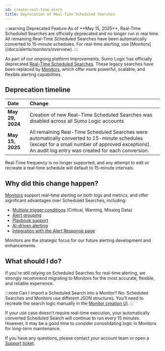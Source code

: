 ```yaml
---
id: create-real-time-alert
title: Deprecation of Real-Time Scheduled Searches
---
```

<head>
 <meta name="robots" content="noindex" />
</head>
:::warning Deprecated Feature
As of **May 15, 2025**, Real-Time Scheduled Searches are officially deprecated and no longer run in real time. All remaining Real-Time Scheduled Searches have been automatically converted to 15-minute schedules. For real-time alerting, use [Monitors](/docs/alerts/monitors/overview).
:::

As part of our ongoing platform improvements, Sumo Logic has officially deprecated [Real-Time Scheduled Searches](/docs/alerts/scheduled-searches/create-real-time-alert). These legacy searches have been replaced by [Monitors](/docs/alerts/monitors/overview), which offer more powerful, scalable, and flexible alerting capabilities.


## Deprecation timeline

| Date | Change |
|:-----|:-------|
| **May 29, 2024** | Creation of new Real-Time Scheduled Searches was disabled across all Sumo Logic accounts |
| **May 15, 2025** | All remaining Real-Time Scheduled Searches were automatically converted to 15-minute schedules (except for a small number of approved exceptions). An audit log entry was created for each conversion. |

Real-Time frequency is no longer supported, and any attempt to edit or recreate a real-time schedule will default to 15-minute intervals.


## Why did this change happen?

[Monitors](/docs/alerts/monitors/overview) support real-time alerting on both logs and metrics, and offer significant advantages over Scheduled Searches, including:

* [Multiple trigger conditions](/docs/alerts/monitors/create-monitor/#step-1-set-trigger-conditions) (Critical, Warning, Missing Data)
* [Alert grouping](/docs/alerts/monitors/alert-grouping/)
* [Playbook support](/docs/alerts/monitors/alert-response/#alert-details)
* [AI-driven alerting](/release-notes-service/2024/12/31/#march-12-2024-alerts)
* [Integration with the Alert Response page](/docs/alerts/monitors/alert-response/)

Monitors are the strategic focus for our future alerting development and enhancements.

## What should I do?

If you're still relying on Scheduled Searches for real-time alerting, we strongly recommend migrating to Monitors for the most accurate, flexible, and reliable experience.

:::note Can I import a Scheduled Search into a Monitor?
No. Scheduled Searches and Monitors use different JSON structures. You’ll need to recreate the search logic manually in the [Monitor creation UI](/docs/alerts/monitors/create-monitor/).
:::

If your use case doesn't require real-time execution, your automatically converted Scheduled Search will continue to run every 15 minutes. However, it may be a good time to consider consolidating logic in Monitors for long-term maintenance.

If you have any questions, please contact your account team or open a [Support ticket](https://support.sumologic.com/support/s/).

